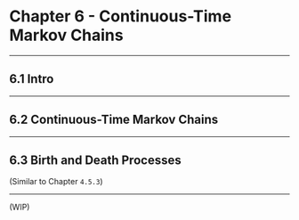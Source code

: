 # Chapter 6 - **Continuous-Time** Markov Chains

---
## 6.1 Intro

---
## 6.2 Continuous-Time Markov Chains

---
## 6.3 Birth and Death Processes

(Similar to Chapter `4.5.3`)

---

(WIP)